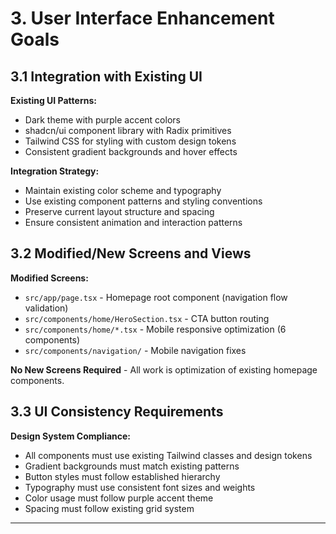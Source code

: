# 3. User Interface Enhancement Goals

## 3.1 Integration with Existing UI

**Existing UI Patterns:**
- Dark theme with purple accent colors
- shadcn/ui component library with Radix primitives
- Tailwind CSS for styling with custom design tokens
- Consistent gradient backgrounds and hover effects

**Integration Strategy:**
- Maintain existing color scheme and typography
- Use existing component patterns and styling conventions
- Preserve current layout structure and spacing
- Ensure consistent animation and interaction patterns

## 3.2 Modified/New Screens and Views

**Modified Screens:**
- `src/app/page.tsx` - Homepage root component (navigation flow validation)
- `src/components/home/HeroSection.tsx` - CTA button routing
- `src/components/home/*.tsx` - Mobile responsive optimization (6 components)
- `src/components/navigation/` - Mobile navigation fixes

**No New Screens Required** - All work is optimization of existing homepage components.

## 3.3 UI Consistency Requirements

**Design System Compliance:**
- All components must use existing Tailwind classes and design tokens
- Gradient backgrounds must match existing patterns
- Button styles must follow established hierarchy
- Typography must use consistent font sizes and weights
- Color usage must follow purple accent theme
- Spacing must follow existing grid system

---
